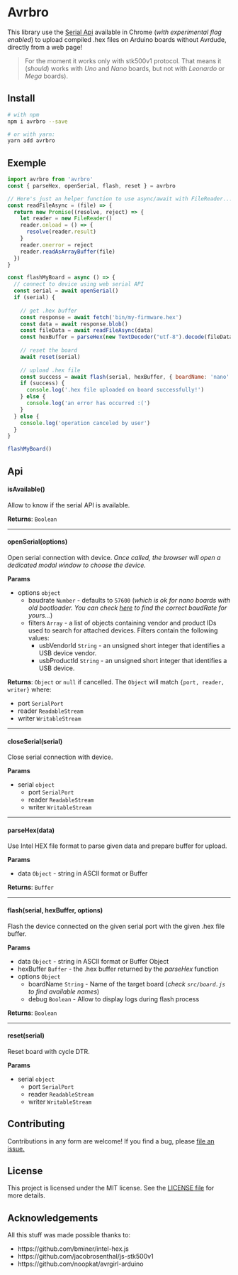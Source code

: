 # Avrbro

This library use the [Serial Api](https://wicg.github.io/serial/) available in Chrome (_with experimental flag enabled_) to upload compiled .hex files on Arduino boards without Avrdude, directly from a web page!

> For the moment it works only with stk500v1 protocol. That means it (_should_) works with _Uno_ and _Nano_ boards, but not with _Leonardo_ or _Mega_ boards).

## Install

```bash
# with npm
npm i avrbro --save

# or with yarn:
yarn add avrbro
```

## Exemple

```js
import avrbro from 'avrbro'
const { parseHex, openSerial, flash, reset } = avrbro

// Here's just an helper function to use async/await with FileReader...
const readFileAsync = (file) => {
  return new Promise((resolve, reject) => {
    let reader = new FileReader()
    reader.onload = () => {
      resolve(reader.result)
    }
    reader.onerror = reject
    reader.readAsArrayBuffer(file)
  })
}

const flashMyBoard = async () => {
  // connect to device using web serial API
  const serial = await openSerial()
  if (serial) {
  
    // get .hex buffer
    const response = await fetch('bin/my-firmware.hex')
    const data = await response.blob()
    const fileData = await readFileAsync(data)
    const hexBuffer = parseHex(new TextDecoder("utf-8").decode(fileData))
    
    // reset the board
    await reset(serial)
    
    // upload .hex file
    const success = await flash(serial, hexBuffer, { boardName: 'nano' })
    if (success) {
      console.log('.hex file uploaded on board successfully!')
    } else {
      console.log('an error has occurred :(')
    }
  } else {
    console.log('operation canceled by user')
  }
}

flashMyBoard()
```

## Api

#### isAvailable()

Allow to know if the serial API is available.

**Returns**: `Boolean`

---

#### openSerial(options)

Open serial connection with device. _Once called, the browser will open a dedicated modal window to choose the device._

**Params**

- options `object`
  - baudrate `Number` - defaults to `57600` (*which is ok for nano boards with old bootloader. You can check [here](https://github.com/kaelhem/avrbro/blob/master/src/boards.js) to find the correct baudRate for yours...*)
  - filters `Array` - a list of objects containing vendor and product IDs used to search for attached devices. Filters contain the following values:
    - usbVendorId `String` - an unsigned short integer that identifies a USB device vendor.
    - usbProductId `String` - an unsigned short integer that identifies a USB device.



**Returns**: `Object` or `null` if cancelled. The `Object` will match `{port, reader, writer}` where:
  - port `SerialPort`
  - reader `ReadableStream`
  - writer `WritableStream`

---
#### closeSerial(serial)

Close serial connection with device.

**Params**

- serial `object`
  - port `SerialPort`
  - reader `ReadableStream`
  - writer `WritableStream`
---

#### parseHex(data)

Use Intel HEX file format to parse given data and prepare buffer for upload.

**Params**

- data `Object` - string in ASCII format or Buffer

**Returns**: `Buffer`

---

#### flash(serial, hexBuffer, options)

Flash the device connected on the given serial port with the given .hex file buffer.

**Params**

- data `Object` - string in ASCII format or Buffer Object
- hexBuffer `Buffer` - the .hex buffer returned by the _parseHex_ function
- options `Object`
  - boardName `String` - Name of the target board (_check `src/board.js` to find available names_)
  - debug `Boolean` - Allow to display logs during flash process

**Returns**: `Boolean`

---

#### reset(serial)

Reset board with cycle DTR.

**Params**

- serial `object`
  - port `SerialPort`
  - reader `ReadableStream`
  - writer `WritableStream`


## Contributing

Contributions in any form are welcome! If you find a bug, please [file an issue.](https://github.com/kaelhem/avrbro/issues)

## License

This project is licensed under the MIT license. See the [LICENSE file](./LICENSE) for more details.

## Acknowledgements

All this stuff was made possible thanks to:
<ul>
<li>https://github.com/bminer/intel-hex.js</li>
<li>https://github.com/jacobrosenthal/js-stk500v1</li>
<li>https://github.com/noopkat/avrgirl-arduino</li>
</ul>
